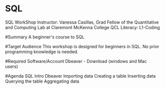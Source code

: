 # SQL
SQL WorkShop
Instructor: Vanessa Casillas, Grad Fellow of the Quantitative and Computing Lab at Claremont McKenna College
QCL Literacy: L1-Coding

#Summary
A beginner's course to SQL

#Target Audience
This workshop is designed for beginners in SQL. No prior programming knowledge is needed.

#Required Software/Account
Dbeaver - Download (windows and Mac users)

#Agenda 
SQL Intro 
Dbeaver
Importing data
Creating a table 
Inserting data 
Querying the table 
Aggregating data


